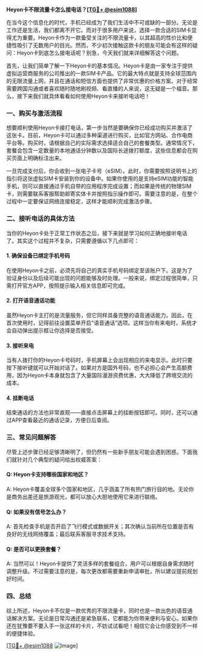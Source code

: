 **Heyon卡不限流量卡怎么接电话？[[TG💪+ @esim1088](https://t.me/s/esim1088)]**

在当今这个信息化的时代，手机已经成为了我们生活中不可或缺的一部分。无论是工作还是生活，我们都离不开它。而对于很多用户来说，选择一款合适的SIM卡显得尤为重要。Heyon卡作为一款备受关注的不限流量卡，以其超高的性价比和便捷性吸引了无数用户的目光。然而，不少初次接触这款卡的朋友可能会有这样的疑问：Heyon卡到底怎么接电话呢？别急，今天我们就来详细解答这个问题。

首先，让我们简单了解一下Heyon卡的基本情况。Heyon卡是由一家专注于提供虚拟运营商服务的公司推出的一款SIM卡产品。它的最大特点就是支持全球范围内的无限流量上网，并且在通话和短信方面也提供了非常优惠的价格方案。对于经常需要跨国沟通或者喜欢随时随地刷视频、看直播的人来说，这无疑是一个福音。那么，接下来我们就具体看看如何使用Heyon卡来接听电话吧！

### **一、购买与激活流程**
想要顺利使用Heyon卡接打电话，第一步当然是要确保你已经成功购买并激活了这张卡。目前，Heyon卡可以通过多种渠道进行购买，比如官方网站、合作电商平台等。购买时，请根据自己的实际需求选择适合自己的套餐类型。通常情况下，套餐会包含一定数量的本地通话分钟数以及国际长途拨打额度，这些信息都会在购买页面上明确标注出来。

一旦完成支付后，你会收到一张电子卡号（eSIM）。此时，你需要按照说明书上的指引将这张虚拟SIM卡安装到你的设备中。如果你使用的是支持eSIM功能的智能手机，则可以直接通过手机自带的应用程序完成设置；而如果是传统的物理SIM卡，则需要联系客服帮助邮寄实体卡并按照指示操作即可。需要注意的是，在整个过程中一定要保证网络连接稳定，这样才能顺利完成激活步骤。

### **二、接听电话的具体方法**
当你的Heyon卡处于正常工作状态之后，接下来就是学习如何正确地接听电话了。其实这个过程并不复杂，只需要遵循以下几点即可：

#### **1. 确保设备已绑定手机号码**
在使用Heyon卡之前，必须先将自己的真实手机号码绑定至该账户下。这是为了验证身份以及后续可能出现的问题能够及时处理。一般来说，绑定过程很简单，只需打开官方APP，按照提示输入相关信息即可完成。

#### **2. 打开语音通话功能**
虽然Heyon卡主打的是流量服务，但它同样具备完整的语音通话能力。因此，在首次使用时，记得前往设置菜单开启“语音通话”选项。这样当你有来电时，系统才会自动弹出提示框让你选择是否接受。

#### **3. 接听来电**
当有人拨打你的Heyon卡号码时，手机屏幕上会出现相应的来电显示。此时只要按下接听键就可以开始对话了。如果对方是国外号码，也不必担心会产生高额费用，因为Heyon卡本身就包含了大量国际漫游资费优惠，大大降低了跨境交流的成本。

#### **4. 挂断电话**
结束通话的方法也非常直观——直接点击屏幕上的挂断按钮即可。同时，还可以通过APP查看最近的通话记录，方便日后查阅。

### **三、常见问题解答**
尽管上述步骤已经足够清晰明了，但仍然有一些新手朋友可能会遇到困惑。下面我们就针对几个典型的疑问给出权威答案：

#### **Q: Heyon卡支持哪些国家和地区？**
A: Heyon卡覆盖全球多个国家和地区，几乎涵盖了所有热门旅行目的地。无论你是商务出差还是旅游观光，都可以放心大胆地使用它来进行联络。

#### **Q: 如果没有信号怎么办？**
A: 首先检查手机是否开启了飞行模式或数据开关；其次确认当前所在位置是否有良好的无线网络覆盖；最后联系客服寻求技术支持。

#### **Q: 是否可以更换套餐？**
A: 当然可以！Heyon卡提供了灵活多样的套餐组合，用户可以根据自身需求随时调整升级。不过需要注意的是，每次更改都需要重新申请审批，所以建议提前规划好时间。

### **四、总结**
综上所述，Heyon卡不仅是一款优秀的不限流量卡，同时也是一款出色的语音通话解决方案。无论是日常沟通还是紧急联系，它都能为你带来便利与安心。如果你还在犹豫要不要入手一张这样的卡片，不妨试试看吧！相信它会让你感受到不一样的便捷体验。

[[TG💪+ @esim1088](https://t.me/s/esim1088) ![Image](https://i.postimg.cc/4NQfJmqS/Snipaste-2025-05-13-00-14-12.png)]